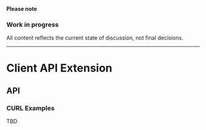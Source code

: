**Please note**

### Work in progress

All content reflects the current state of discussion, not final decisions.

---

# Client API Extension

## API

### CURL Examples

TBD 
